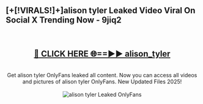 <h2>[+[!VIRALS!]+]alison tyler Leaked Video Viral On Social X Trending Now - 9jiq2</h2>
<br>
<div align="center">
<h2><a href="https://libra.edu.pl?alison_tyler" rel="nofollow">🔴 CLICK HERE 🌐==►► alison_tyler</a></h2>
<br>
Get alison tyler OnlyFans leaked all content. Now you can access all videos and pictures of alison tyler OnlyFans. New Updated Files 2025!
<br>
<br>
<a href="https://libra.edu.pl?alison_tyler" rel="nofollow" data-target="animated-image.originalLink"><img src="https://i.ibb.co.com/WyWwxjT/player-gif2.gif" alt="alison tyler Leaked OnlyFans" style="max-width: 100%; display: inline-block;" data-target="animated-image.originalImage"></a>
</div>
<br>
